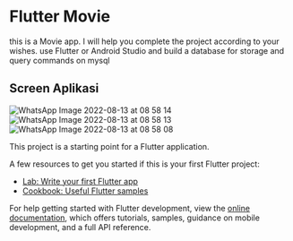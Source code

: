 # Flutter Movie

this is a Movie app. I will help you complete the project according to your wishes. use Flutter or Android Studio ​​and build a database for storage and query commands on mysql 

## Screen Aplikasi

![WhatsApp Image 2022-08-13 at 08 58 14](https://user-images.githubusercontent.com/103660570/184510514-c3bb5e7c-fe7e-44bf-b3c2-65bf087b5500.jpeg)
![WhatsApp Image 2022-08-13 at 08 58 13](https://user-images.githubusercontent.com/103660570/184510519-489fc2e2-b5fb-49bf-b258-09e6a729e1b1.jpeg)
![WhatsApp Image 2022-08-13 at 08 58 08](https://user-images.githubusercontent.com/103660570/184510527-2e937f92-8b75-423b-b92e-98bcfdcfddfc.jpeg)


This project is a starting point for a Flutter application.


A few resources to get you started if this is your first Flutter project:

- [Lab: Write your first Flutter app](https://docs.flutter.dev/get-started/codelab)
- [Cookbook: Useful Flutter samples](https://docs.flutter.dev/cookbook)

For help getting started with Flutter development, view the
[online documentation](https://docs.flutter.dev/), which offers tutorials,
samples, guidance on mobile development, and a full API reference.

